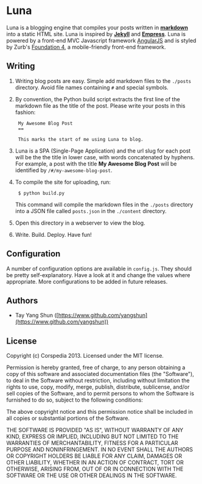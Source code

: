 Luna
====

Luna is a blogging engine that compiles your posts written in [**markdown**](http://daringfireball.net/projects/markdown/syntax) into a static HTML site. Luna is inspired by [**Jekyll**](http://jekyllrb.com/) and [**Empress**](https://github.com/hodgesmr/Empress). Luna is powered by a front-end MVC Javascript framework [AngularJS](http://angularjs.org/) and is styled by Zurb's [Foundation 4](http://foundation.zurb.com/), a mobile-friendly front-end framework.

Writing
--

1. Writing blog posts are easy. Simple add markdown files to the `./posts` directory. Avoid file names containing `#` and special symbols. 

2. By convention, the Python build script extracts the first line of the markdown file as the title of the post. Please write your posts in this fashion:

        My Awesome Blog Post
        ==
        
        This marks the start of me using Luna to blog.

3. Luna is a SPA (Single-Page Application) and the url slug for each post will be the the title in lower case, with words concatenated by hyphens. For example, a post with the title **My Awesome Blog Post** will be identified by `/#/my-awesome-blog-post`.

4. To compile the site for uploading, run:
    
        $ python build.py
  
    This command will compile the markdown files in the `./posts` directory into a JSON file called `posts.json` in the `./content` directory.

5. Open this directory in a webserver to view the blog.

6. Write. Build. Deploy. Have fun!

Configuration
--

A number of configuration options are available in `config.js`. They should be pretty self-explanatory. Have a look at it and change the values where appropriate. More configurations to be added in future releases.

Authors
-- 

- Tay Yang Shun ([https://www.github.com/yangshun](https://www.github.com/yangshun))

License
--
Copyright (c) Corspedia 2013. Licensed under the MIT license.

Permission is hereby granted, free of charge, to any person obtaining a copy of this software and associated documentation files (the "Software"), to deal in the Software without restriction, including without limitation the rights to use, copy, modify, merge, publish, distribute, sublicense, and/or sell copies of the Software, and to permit persons to whom the Software is furnished to do so, subject to the following conditions:

The above copyright notice and this permission notice shall be included in all copies or substantial portions of the Software.

THE SOFTWARE IS PROVIDED "AS IS", WITHOUT WARRANTY OF ANY KIND, EXPRESS OR IMPLIED, INCLUDING BUT NOT LIMITED TO THE WARRANTIES OF MERCHANTABILITY, FITNESS FOR A PARTICULAR PURPOSE AND NONINFRINGEMENT. IN NO EVENT SHALL THE AUTHORS OR COPYRIGHT HOLDERS BE LIABLE FOR ANY CLAIM, DAMAGES OR OTHER LIABILITY, WHETHER IN AN ACTION OF CONTRACT, TORT OR OTHERWISE, ARISING FROM, OUT OF OR IN CONNECTION WITH THE SOFTWARE OR THE USE OR OTHER DEALINGS IN THE SOFTWARE.
